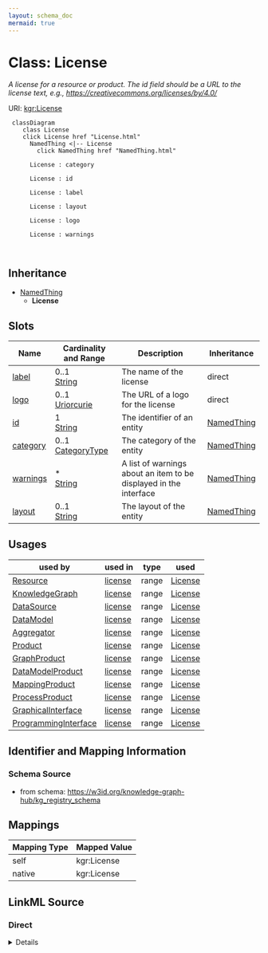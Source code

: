 ```yaml
---
layout: schema_doc
mermaid: true
---
```




# Class: License


_A license for a resource or product. The id field should be a URL to the license text, e.g., https://creativecommons.org/licenses/by/4.0/_





URI: [kgr:License](https://w3id.org/bridge2ai/data-sheets-schema/License)






```mermaid
 classDiagram
    class License
    click License href "License.html"
      NamedThing <|-- License
        click NamedThing href "NamedThing.html"
      
      License : category
        
      License : id
        
      License : label
        
      License : layout
        
      License : logo
        
      License : warnings
        
      
```





## Inheritance
* [NamedThing](NamedThing.html)
    * **License**



## Slots

| Name | Cardinality and Range | Description | Inheritance |
| ---  | --- | --- | --- |
| [label](label.html) | 0..1 <br/> [String](String.html) | The name of the license | direct |
| [logo](logo.html) | 0..1 <br/> [Uriorcurie](Uriorcurie.html) | The URL of a logo for the license | direct |
| [id](id.html) | 1 <br/> [String](String.html) | The identifier of an entity | [NamedThing](NamedThing.html) |
| [category](category.html) | 0..1 <br/> [CategoryType](CategoryType.html) | The category of the entity | [NamedThing](NamedThing.html) |
| [warnings](warnings.html) | * <br/> [String](String.html) | A list of warnings about an item to be displayed in the interface | [NamedThing](NamedThing.html) |
| [layout](layout.html) | 0..1 <br/> [String](String.html) | The layout of the entity | [NamedThing](NamedThing.html) |





## Usages

| used by | used in | type | used |
| ---  | --- | --- | --- |
| [Resource](Resource.html) | [license](license.html) | range | [License](License.html) |
| [KnowledgeGraph](KnowledgeGraph.html) | [license](license.html) | range | [License](License.html) |
| [DataSource](DataSource.html) | [license](license.html) | range | [License](License.html) |
| [DataModel](DataModel.html) | [license](license.html) | range | [License](License.html) |
| [Aggregator](Aggregator.html) | [license](license.html) | range | [License](License.html) |
| [Product](Product.html) | [license](license.html) | range | [License](License.html) |
| [GraphProduct](GraphProduct.html) | [license](license.html) | range | [License](License.html) |
| [DataModelProduct](DataModelProduct.html) | [license](license.html) | range | [License](License.html) |
| [MappingProduct](MappingProduct.html) | [license](license.html) | range | [License](License.html) |
| [ProcessProduct](ProcessProduct.html) | [license](license.html) | range | [License](License.html) |
| [GraphicalInterface](GraphicalInterface.html) | [license](license.html) | range | [License](License.html) |
| [ProgrammingInterface](ProgrammingInterface.html) | [license](license.html) | range | [License](License.html) |






## Identifier and Mapping Information







### Schema Source


* from schema: https://w3id.org/knowledge-graph-hub/kg_registry_schema




## Mappings

| Mapping Type | Mapped Value |
| ---  | ---  |
| self | kgr:License |
| native | kgr:License |







## LinkML Source

<!-- TODO: investigate https://stackoverflow.com/questions/37606292/how-to-create-tabbed-code-blocks-in-mkdocs-or-sphinx -->

### Direct

<details>
```yaml
name: License
description: A license for a resource or product. The id field should be a URL to
  the license text, e.g., https://creativecommons.org/licenses/by/4.0/
from_schema: https://w3id.org/knowledge-graph-hub/kg_registry_schema
is_a: NamedThing
attributes:
  label:
    name: label
    description: The name of the license.
    from_schema: https://w3id.org/knowledge-graph-hub/kg_registry_schema
    domain_of:
    - Individual
    - Organization
    - FundingSource
    - License
    - Usage
    range: string
  logo:
    name: logo
    description: The URL of a logo for the license. This is added at metadata parsing
      time.
    from_schema: https://w3id.org/knowledge-graph-hub/kg_registry_schema
    rank: 1000
    domain_of:
    - License
    range: uriorcurie

```
</details>

### Induced

<details>
```yaml
name: License
description: A license for a resource or product. The id field should be a URL to
  the license text, e.g., https://creativecommons.org/licenses/by/4.0/
from_schema: https://w3id.org/knowledge-graph-hub/kg_registry_schema
is_a: NamedThing
attributes:
  label:
    name: label
    description: The name of the license.
    from_schema: https://w3id.org/knowledge-graph-hub/kg_registry_schema
    alias: label
    owner: License
    domain_of:
    - Individual
    - Organization
    - FundingSource
    - License
    - Usage
    range: string
  logo:
    name: logo
    description: The URL of a logo for the license. This is added at metadata parsing
      time.
    from_schema: https://w3id.org/knowledge-graph-hub/kg_registry_schema
    rank: 1000
    alias: logo
    owner: License
    domain_of:
    - License
    range: uriorcurie
  id:
    name: id
    description: The identifier of an entity. This is used to identify it within the
      registry.
    from_schema: https://w3id.org/knowledge-graph-hub/kg_registry_schema
    rank: 1000
    slot_uri: dcterms:identifier
    identifier: true
    alias: id
    owner: License
    domain_of:
    - NamedThing
    range: string
    required: true
  category:
    name: category
    description: The category of the entity. This should be identical to its class
      name.
    from_schema: https://w3id.org/knowledge-graph-hub/kg_registry_schema
    rank: 1000
    is_a: type
    domain: NamedThing
    alias: category
    owner: License
    domain_of:
    - NamedThing
    - Contact
    range: category_type
  warnings:
    name: warnings
    description: A list of warnings about an item to be displayed in the interface.
      These should primarily warn users about unavailable resources, broken links,
      and other obstacles to using a resource.
    from_schema: https://w3id.org/knowledge-graph-hub/kg_registry_schema
    rank: 1000
    alias: warnings
    owner: License
    domain_of:
    - NamedThing
    range: string
    multivalued: true
    inlined: true
    inlined_as_list: true
  layout:
    name: layout
    description: The layout of the entity. This is used to determine how to display
      the entity in the web interface. For resources, this is generally 'resource_detail'.
      For products, this is generally 'product_detail'.
    from_schema: https://w3id.org/knowledge-graph-hub/kg_registry_schema
    rank: 1000
    alias: layout
    owner: License
    domain_of:
    - NamedThing
    range: string

```
</details>
